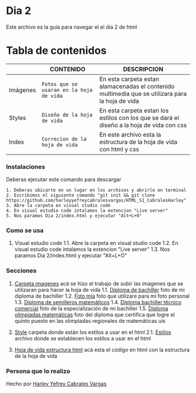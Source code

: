 # Dia 2
Este archivo es la guía para navegar el el día 2 de html

# Tabla de contenidos

|                |CONTENIDO                         |DESCRIPCION                             |
|------------------|------------------------------------|-----------------------------------|
|Imágenes|`Fotos que se usaran en la hoja de vida`            |En esta carpeta estan alamacenadas el contenido multimedia que se utilizara para la hoja de vida         |
|Styles         |`Diseño de la hoja de vida`            |En esta carpeta estan los estilos con los que se dará el diseño a la hoja de vida con css         |
|Index         |`Correcion de la hoja de vida`|En este archivo esta la estructura de la hoja de vida con html y css

### Instalaciones 
Deberas ejecutar este comando para descargar 

```
1. Deberas ubicarte en un lugar en los archivos y abrirlo en terminal
2. Escribimos el siguiente comando "git init && git clone https://github.com/harleyyefreycabralesvargas/HTML_S1_CabralesHarley"
3. Abre la carpeta en visual studio code
4. En visual estudio code intalamos la extencion "Live server"
5. Nos paramos Dia 2/index.html y ejecutar "Alt+L+O"

```

### Como se usa
1. Visual estudio code
1.1. Abre la carpeta en visual studio code
1.2. En visual estudio code intalamos la extencion "Live server"
1.3. Nos paramos Dia 2/index.html y ejecutar "Alt+L+O"

### Secciones
1. [Carpeta imagenes](imagenes) acá se hizo el trabajo de subir las imagenes que se utilizaran para hacer la hoja de vida
1.1. [Diploma de bachiller](imagenes/diploma.jpeg) foto de mi diploma de bachiller
1.2. [Foto mía](imagenes/foto_hoja_de_vida.jpeg) foto que utilizare para mi foto personal
1.3. [Diploma de semilleros matemáticos](imagenes/semilleros.jpeg) 
1.4. [Diploma bachiller técnico comercial](imagenes/tecnico.jpeg) foto de la especialización de mi bachiller
1.5. [Diploma olimpiadas matemáticas](imagenes/uis5.jpeg) foto del diploma que certifica que logre el quinto puesto en las olimpiadas regionales de matemáticas uis

2. [Style](style) carpeta donde están los estilos a usar en el html
2.1. [Estilos](style/styles.css) archivo donde se establecen los estilos a usar en el html
3. [Hoja de vida estructura html](Index.html) acá esta el código en html con la estructura de la hoja de vida 
### Persona que lo realizo

Hecho por [Harley Yefrey Cabrales Vargas](https://github.com/harleyyefreycabralesvargas)

